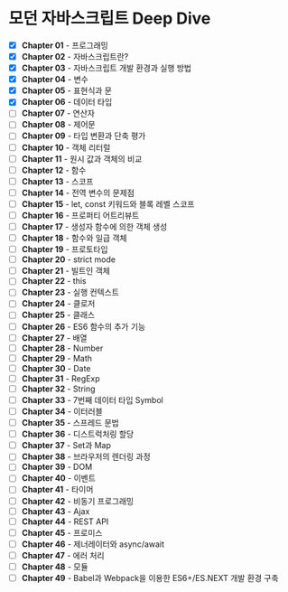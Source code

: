 # 모던 자바스크립트 Deep Dive

-   [x] **Chapter 01** - 프로그래밍
-   [x] **Chapter 02** - 자바스크립트란?
-   [x] **Chapter 03** - 자바스크립트 개발 환경과 실행 방법
-   [x] **Chapter 04** - 변수
-   [x] **Chapter 05** - 표현식과 문
-   [x] **Chapter 06** - 데이터 타입
-   [ ] **Chapter 07** - 연산자
-   [ ] **Chapter 08** - 제어문
-   [ ] **Chapter 09** - 타입 변환과 단축 평가
-   [ ] **Chapter 10** - 객체 리터럴
-   [ ] **Chapter 11** - 원시 값과 객체의 비교
-   [ ] **Chapter 12** - 함수
-   [ ] **Chapter 13** - 스코프
-   [ ] **Chapter 14** - 전역 변수의 문제점
-   [ ] **Chapter 15** - let, const 키워드와 블록 레벨 스코프
-   [ ] **Chapter 16** - 프로퍼티 어트리뷰트
-   [ ] **Chapter 17** - 생성자 함수에 의한 객체 생성
-   [ ] **Chapter 18** - 함수와 일급 객체
-   [ ] **Chapter 19** - 프로토타입
-   [ ] **Chapter 20** - strict mode
-   [ ] **Chapter 21** - 빌트인 객체
-   [ ] **Chapter 22** - this
-   [ ] **Chapter 23** - 실행 컨텍스트
-   [ ] **Chapter 24** - 클로저
-   [ ] **Chapter 25** - 클래스
-   [ ] **Chapter 26** - ES6 함수의 추가 기능
-   [ ] **Chapter 27** - 배열
-   [ ] **Chapter 28** - Number
-   [ ] **Chapter 29** - Math
-   [ ] **Chapter 30** - Date
-   [ ] **Chapter 31** - RegExp
-   [ ] **Chapter 32** - String
-   [ ] **Chapter 33** - 7번째 데이터 타입 Symbol
-   [ ] **Chapter 34** - 이터러블
-   [ ] **Chapter 35** - 스프레드 문법
-   [ ] **Chapter 36** - 디스트럭처링 할당
-   [ ] **Chapter 37** - Set과 Map
-   [ ] **Chapter 38** - 브라우저의 렌더링 과정
-   [ ] **Chapter 39** - DOM
-   [ ] **Chapter 40** - 이벤트
-   [ ] **Chapter 41** - 타이머
-   [ ] **Chapter 42** - 비동기 프로그래밍
-   [ ] **Chapter 43** - Ajax
-   [ ] **Chapter 44** - REST API
-   [ ] **Chapter 45** - 프로미스
-   [ ] **Chapter 46** - 제너레이터와 async/await
-   [ ] **Chapter 47** - 에러 처리
-   [ ] **Chapter 48** - 모듈
-   [ ] **Chapter 49** - Babel과 Webpack을 이용한 ES6+/ES.NEXT 개발 환경 구축
